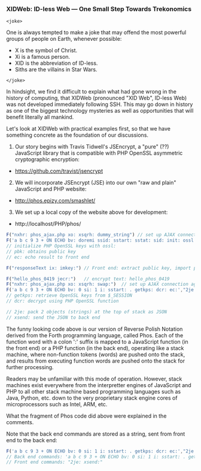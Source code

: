 ### XIDWeb: ID-less Web &mdash; One Small Step Towards Trekonomics

```
<joke>
```
One is always tempted to make a joke that may offend the most powerful groups of people on Earth, whenever possible:
- X is the symbol of Christ.
- Xi is a famous person.
- XID is the abbreviation of ID-less.
- Siths are the villains in Star Wars.
```
</joke>
```

In hindsight, we find it difficult to explain what had gone wrong in the history of computing, that XIDWeb (pronounced "XID Web", ID-less Web) was not developed immediately following SSH. This may go down in history as one of the biggest technology mysteries as well as opportunities that will benefit literally all mankind.

Let's look at XIDWeb with practical examples first, so that we have something concrete as the foundation of our discussions.

1. Our story begins with Travis Tidwell's JSEncrypt, a "pure" (??) JavaScript library that is compatible with PHP OpenSSL asymmetric cryptographic encryption:

- https://github.com/travist/jsencrypt


2. We will incorporate JSEncrypt (JSE) into our own "raw and plain" JavaScript and PHP website:

- http://phos.epizy.com/smashlet/


3. We set up a local copy of the website above for development:

- http://localhost/PHP/phos/


```js
F("nxhr: phos_ajax.php xo: xsqrh: dummy_string") // set up AJAX connection to phos_ajax.php
F('a b c 9 3 + ON ECHO bv: doremi ssid: sstart: sstat: sid: init: ossl: putkps: pbk: ec:',"2je: xsend:")
// initialize PHP OpenSSL keys with ossl:
// pbk: obtains public key
// ec: echo result to front end

F("responseText ix: imkey:") // Front end: extract public key, import public key to JSEncrypt object

F("hello_phos_0419 jecr:")   // encrypt text: hello_phos_0419
F("nxhr: phos_ajax.php xo: xsqrh: swap:")  // set up AJAX connection again
F('a b c 9 3 + ON ECHO bv: 0 si: 1 i: sstart: . getkps: dcr: ec:',"2je: xsend:") 
// getkps: retrieve OpenSSL keys from $_SESSION
// dcr: decrypt using PHP OpenSSL function

// 2je: pack 2 objects (strings) at the top of stack as JSON
// xsend: send the JSON to back end
```

The funny looking code above is our version of Reverse Polish Notation derived from the Forth programming language, called Phos. Each of the function word with a colon ':' suffix is mapped to a JavaScript function (in the front end) or a PHP function (in the back end), operating like a stack machine, where non-function tokens (words) are pushed onto the stack, and results from executing function words are pushed onto the stack for further processing.

Readers may be unfamiliar with this mode of operation. However, stack machines exist everywhere from the interpretter engines of JavaScript and PHP to all other stack machine based programming languages such as Java, Python, etc. down to the very proprietary stack engine cores of microprocessors such as Intel, ARM, etc.

What the fragment of Phos code did above were explained in the comments.

Note that the back end commands are stored as a string, sent from front end to the back end:

```js
F('a b c 9 3 + ON ECHO bv: 0 si: 1 i: sstart: . getkps: dcr: ec:',"2je: xsend:") 
// Back end commands: 'a b c 9 3 + ON ECHO bv: 0 si: 1 i: sstart: . getkps: dcr: ec:'
// Front end commands: "2je: xsend:" 
```
